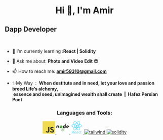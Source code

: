 <h1 align="center">Hi 👋, I'm Amir</h1>
<h2 align="left">Dapp Developer</h2>
</br>

- 🌱 I’m currently learning :**React | Solidity**

- 💬 Ask me about: **Photo and Video Edit 😉**

- 📫 How to reach me: **amir59310@gmail.com**

- ✨My Way &nbsp;:&nbsp;  **When destitute and in need, let your love and passion breed Life’s alchemy,  <br>&nbsp;essence and seed, unimagined wealth shall create&nbsp;&nbsp;|&nbsp; Hafez Persian Poet**

<p align="left">
</p>

<h3 align="center">Languages and Tools:</h3>

<p align="center" > <a href="https://developer.mozilla.org/en-US/docs/Web/JavaScript" target="_blank" rel="noreferrer"> <img src="https://raw.githubusercontent.com/devicons/devicon/master/icons/javascript/javascript-original.svg" alt="javascript" width="40" height="40"/> </a> <a href="https://nodejs.org" target="_blank" rel="noreferrer"> <img src="https://raw.githubusercontent.com/devicons/devicon/master/icons/nodejs/nodejs-original-wordmark.svg" alt="nodejs" width="40" height="40"/> </a> <a href="https://reactjs.org/" target="_blank" rel="noreferrer"> <img src="https://raw.githubusercontent.com/devicons/devicon/master/icons/react/react-original-wordmark.svg" alt="react" width="40" height="40"/> </a> <a href="https://tailwindcss.com/" target="_blank" rel="noreferrer"> <img src="https://www.vectorlogo.zone/logos/tailwindcss/tailwindcss-icon.svg" alt="tailwind" width="40" height="40"/> </a> <a href="https://soliditylang.org/" target="_blank" rel="noreferrer"> <img src="https://smartcontractprogrammer.com/static/media/logo.cae6ce4a.svg" alt="solidity" width="40" height="40"/> </a> </p>
